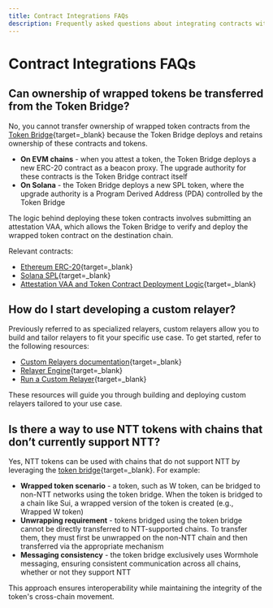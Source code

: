 ```yaml
---
title: Contract Integrations FAQs
description: Frequently asked questions about integrating contracts with Wormhole, including ownership of wrapped tokens and developing custom relayers.
---
```


# Contract Integrations FAQs

## Can ownership of wrapped tokens be transferred from the Token Bridge?

No, you cannot transfer ownership of wrapped token contracts from the [Token Bridge](/docs/learn/messaging/token-bridge/){target=\_blank} because the Token Bridge deploys and retains ownership of these contracts and tokens.

 - **On EVM chains** - when you attest a token, the Token Bridge deploys a new ERC-20 contract as a beacon proxy. The upgrade authority for these contracts is the Token Bridge contract itself
 - **On Solana** - the Token Bridge deploys a new SPL token, where the upgrade authority is a Program Derived Address (PDA) controlled by the Token Bridge

The logic behind deploying these token contracts involves submitting an attestation VAA, which allows the Token Bridge to verify and deploy the wrapped token contract on the destination chain.

Relevant contracts:

 - [Ethereum ERC-20](https://github.com/wormhole-foundation/wormhole/blob/main/ethereum/contracts/bridge/token/Token.sol){target=\_blank}
 - [Solana SPL](https://github.com/wormhole-foundation/wormhole/blob/main/solana/modules/token_bridge/program/src/api/create_wrapped.rs#L128-L145){target=\_blank}
 - [Attestation VAA and Token Contract Deployment Logic](https://github.com/wormhole-foundation/wormhole/blob/main/ethereum/contracts/bridge/Bridge.sol#L385-L431){target=\_blank}

## How do I start developing a custom relayer?

Previously referred to as specialized relayers, custom relayers allow you to build and tailor relayers to fit your specific use case. To get started, refer to the following resources:

 - [Custom Relayers documentation](/docs/learn/infrastructure/relayer/#custom-relayers){target=\_blank}
 - [Relayer Engine](/docs/infrastructure/relayers/run-relayer/#get-started-with-the-relayer-engine){target=\_blank}
 - [Run a Custom Relayer](/docs/infrastructure/relayers/run-relayer/){target=\_blank}

These resources will guide you through building and deploying custom relayers tailored to your use case.

## Is there a way to use NTT tokens with chains that don’t currently support NTT?

Yes, NTT tokens can be used with chains that do not support NTT by leveraging the [token bridge](/docs/learn/messaging/token-bridge/){target=\_blank}. For example:

- **Wrapped token scenario** - a token, such as W token, can be bridged to non-NTT networks using the token bridge. When the token is bridged to a chain like Sui, a wrapped version of the token is created (e.g., Wrapped W token)
- **Unwrapping requirement** - tokens bridged using the token bridge cannot be directly transferred to NTT-supported chains. To transfer them, they must first be unwrapped on the non-NTT chain and then transferred via the appropriate mechanism
- **Messaging consistency** - the token bridge exclusively uses Wormhole messaging, ensuring consistent communication across all chains, whether or not they support NTT

This approach ensures interoperability while maintaining the integrity of the token's cross-chain movement.
